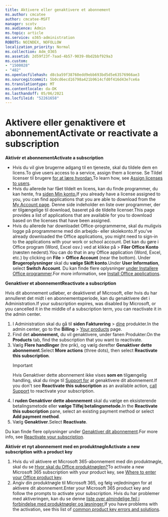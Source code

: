 ```yaml
---
title: Aktivere eller genaktivere et abonnement
ms.author: cmcatee
author: cmcatee-MSFT
manager: scotv
ms.audience: Admin
ms.topic: article
ms.service: o365-administration
ROBOTS: NOINDEX, NOFOLLOW
localization_priority: Normal
ms.collection: Adm_O365
ms.assetid: 2d59f23f-7aad-4b57-9039-0bd2bbf929a3
ms.custom:
- "1500028"
- "482"
ms.openlocfilehash: d8cba59f38760edd9ebb693bd5d5e63576966ae3
ms.sourcegitcommit: 5b0cd6ecd16798a421b9614cfd0f416d43e7ce6a
ms.translationtype: MT
ms.contentlocale: da-DK
ms.lasthandoff: 05/06/2021
ms.locfileid: "52261658"
---
```

# <a name="activate-or-reactivate-a-subscription"></a><span data-ttu-id="1a3b1-102">Aktivere eller genaktivere et abonnement</span><span class="sxs-lookup"><span data-stu-id="1a3b1-102">Activate or reactivate a subscription</span></span>

<span data-ttu-id="1a3b1-103">**Aktivér et abonnement**</span><span class="sxs-lookup"><span data-stu-id="1a3b1-103">**Activate a subscription**</span></span>

- <span data-ttu-id="1a3b1-104">Hvis du vil give brugerne adgang til en tjeneste, skal du tildele dem en licens.</span><span class="sxs-lookup"><span data-stu-id="1a3b1-104">To give users access to a service, assign them a license.</span></span> <span data-ttu-id="1a3b1-105">Se Tildel licenser til brugere [for at lære hvordan.](https://docs.microsoft.com/microsoft-365/admin/manage/assign-licenses-to-users)</span><span class="sxs-lookup"><span data-stu-id="1a3b1-105">To learn how, see [Assign licenses to users](https://docs.microsoft.com/microsoft-365/admin/manage/assign-licenses-to-users).</span></span>
- <span data-ttu-id="1a3b1-106">Hvis du allerede har fået tildelt en licens, kan du finde programmer, du kan hente, fra [siden Min konto.](https://portal.office.com/account/#installs)</span><span class="sxs-lookup"><span data-stu-id="1a3b1-106">If you already have a license assigned to you, you can find applications that you are able to download from the [My Account page](https://portal.office.com/account/#installs).</span></span> <span data-ttu-id="1a3b1-107">Denne side indeholder en liste over programmer, der er tilgængelige til download, baseret på de tildelte licenser.</span><span class="sxs-lookup"><span data-stu-id="1a3b1-107">This page provides a list of applications that are available for you to download based on the licenses that have been assigned.</span></span>
- <span data-ttu-id="1a3b1-108">Hvis du allerede har downloadet Office-programmerne, skal du muligvis logge på programmerne med din arbejds- eller skolekonto.</span><span class="sxs-lookup"><span data-stu-id="1a3b1-108">If you've already downloaded the Office applications, you might need to sign-in to the applications with your work or school account.</span></span> <span data-ttu-id="1a3b1-109">Det kan du gøre i Office program (Word, Excel osv.) ved at klikke på  >  **Filer Office Konto** (næsten nederst).</span><span class="sxs-lookup"><span data-stu-id="1a3b1-109">You can do that in any Office application (Word, Excel, etc.) by clicking on **File** > **Office Account** (near the bottom).</span></span> <span data-ttu-id="1a3b1-110">Under **Brugeroplysninger** skal du **vælge Skift konto**.</span><span class="sxs-lookup"><span data-stu-id="1a3b1-110">Under **User Information**, select **Switch Account**.</span></span> <span data-ttu-id="1a3b1-111">Du kan finde flere oplysninger [under Installere Office programmer](https://docs.microsoft.com/microsoft-365/admin/setup/install-applications).</span><span class="sxs-lookup"><span data-stu-id="1a3b1-111">For more information, see [Install Office applications](https://docs.microsoft.com/microsoft-365/admin/setup/install-applications).</span></span>

<span data-ttu-id="1a3b1-112">**Genaktiver et abonnement**</span><span class="sxs-lookup"><span data-stu-id="1a3b1-112">**Reactivate a subscription**</span></span>

<span data-ttu-id="1a3b1-113">Hvis dit abonnement udløber, er deaktiveret af Microsoft, eller hvis du har annulleret det midt i en abonnementsperiode, kan du genaktivere det i Administration.</span><span class="sxs-lookup"><span data-stu-id="1a3b1-113">If your subscription expires, was disabled by Microsoft, or you cancelled it in the middle of a subscription term, you can reactivate it in the admin center.</span></span>
  
1. <span data-ttu-id="1a3b1-114">I Administration skal du gå til **siden Fakturering**  >  [dine](https://go.microsoft.com/fwlink/p/?linkid=842054) produkter.</span><span class="sxs-lookup"><span data-stu-id="1a3b1-114">In the admin center, go to the **Billing** > [Your products](https://go.microsoft.com/fwlink/p/?linkid=842054) page.</span></span>
2. <span data-ttu-id="1a3b1-115">Find det **abonnement,** du vil genaktivere, under fanen Produkter.</span><span class="sxs-lookup"><span data-stu-id="1a3b1-115">On the **Products** tab, find the subscription that you want to reactivate.</span></span>
3. <span data-ttu-id="1a3b1-116">Vælg **Flere handlinger** (tre prik), og vælg derefter **Genaktiver dette abonnement**.</span><span class="sxs-lookup"><span data-stu-id="1a3b1-116">Select **More actions** (three dots), then select **Reactivate this subscription**.</span></span>
    > [!IMPORTANT]
    > <span data-ttu-id="1a3b1-117">Hvis Genaktiver dette abonnement ikke vises **som en** tilgængelig handling, skal du ringe til [Support for](/microsoft-365/admin/contact-support-for-business-products) at genaktivere dit abonnement.</span><span class="sxs-lookup"><span data-stu-id="1a3b1-117">If you don't see **Reactivate this subscription** as an available action, [call Support](/microsoft-365/admin/contact-support-for-business-products) to reactivate your subscription.</span></span>
4. <span data-ttu-id="1a3b1-118">I **ruden Genaktiver dette abonnement** skal du vælge en eksisterende betalingsmetode eller **vælge Tilføj betalingsmetode.**</span><span class="sxs-lookup"><span data-stu-id="1a3b1-118">In the **Reactivate this subscription** pane, select an existing payment method or select **Add payment method**.</span></span>
5. <span data-ttu-id="1a3b1-119">Vælg **Genaktiver**.</span><span class="sxs-lookup"><span data-stu-id="1a3b1-119">Select **Reactivate**.</span></span>

<span data-ttu-id="1a3b1-120">Du kan finde flere oplysninger under [Genaktiver dit abonnement](https://docs.microsoft.com/microsoft-365/commerce/subscriptions/reactivate-your-subscription).</span><span class="sxs-lookup"><span data-stu-id="1a3b1-120">For more info, see [Reactivate your subscription](https://docs.microsoft.com/microsoft-365/commerce/subscriptions/reactivate-your-subscription).</span></span>

<span data-ttu-id="1a3b1-121">**Aktivér et nyt abonnement med en produktnøgle**</span><span class="sxs-lookup"><span data-stu-id="1a3b1-121">**Activate a new subscription with a product key**</span></span>

1. <span data-ttu-id="1a3b1-122">Hvis du vil aktivere et Microsoft 365-abonnement med din produktnøgle, skal du se [Hvor skal du Office produktnøglen?](https://support.office.com/article/where-to-enter-your-office-product-key-0a82e5ae-739e-4b92-a6f4-2ec780c185db)</span><span class="sxs-lookup"><span data-stu-id="1a3b1-122">To activate a new Microsoft 365 subscription with your product key, see [Where to enter your Office product key](https://support.office.com/article/where-to-enter-your-office-product-key-0a82e5ae-739e-4b92-a6f4-2ec780c185db).</span></span>
2. <span data-ttu-id="1a3b1-123">Angiv din produktnøgle til Microsoft 365, og følg vejledningen for at aktivere dit abonnement.</span><span class="sxs-lookup"><span data-stu-id="1a3b1-123">Enter your Microsoft 365 product key and follow the prompts to activate your subscription.</span></span> <span data-ttu-id="1a3b1-124">Hvis du har problemer med aktiveringen, kan du se denne [liste over almindelige fejl i forbindelse med produktnøgler og løsninger.](https://docs.microsoft.com/microsoft-365/commerce/product-key-errors-and-solutions)</span><span class="sxs-lookup"><span data-stu-id="1a3b1-124">If you have problems with the activation, see this list of [common product key errors and solutions](https://docs.microsoft.com/microsoft-365/commerce/product-key-errors-and-solutions).</span></span>